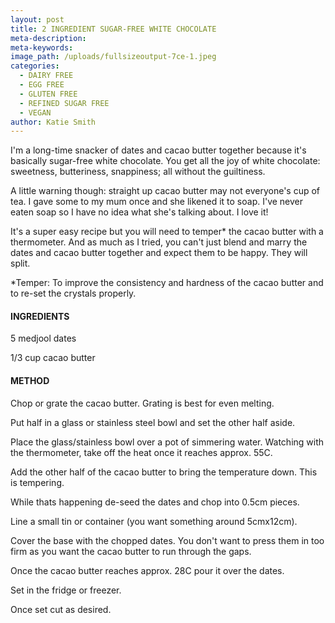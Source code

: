 ```yaml
---
layout: post
title: 2 INGREDIENT SUGAR-FREE WHITE CHOCOLATE
meta-description:
meta-keywords:
image_path: /uploads/fullsizeoutput-7ce-1.jpeg
categories:
  - DAIRY FREE
  - EGG FREE
  - GLUTEN FREE
  - REFINED SUGAR FREE
  - VEGAN
author: Katie Smith
---
```


I'm a long-time snacker of dates and cacao butter together because it's basically sugar-free white chocolate. You get all the joy of white chocolate: sweetness, butteriness, snappiness; all without the guiltiness.

A little warning though: straight up cacao butter may not everyone's cup of tea. I gave some to my mum once and she likened it to soap. I've never eaten soap so I have no idea what she's talking about. I love it\!

It's a super easy recipe but you will need to temper\* the cacao butter with a thermometer. And as much as I tried, you can't just blend and marry the dates and cacao butter together and expect them to be happy. They will split.&nbsp;

\*Temper: To improve the consistency and hardness of the cacao butter and to re-set the crystals properly.

#### INGREDIENTS

5 medjool dates

1/3 cup cacao butter

#### METHOD

Chop or grate the cacao butter. Grating is best for even melting.

Put half in a glass or stainless steel bowl and set the other half aside.

Place the glass/stainless bowl over a pot of simmering water. Watching with the thermometer, take off the heat once it reaches approx. 55C.

Add the other half of the cacao butter to bring the temperature down. This is tempering.&nbsp;

While thats happening de-seed the dates and chop into 0.5cm pieces.&nbsp;

Line a small tin or container (you want something around 5cmx12cm).

Cover the base with the chopped dates. You don't want to press them in too firm as you want the cacao butter to run through the gaps.

Once the cacao butter reaches approx. 28C pour it over the dates.

Set in the fridge or freezer.

Once set cut as desired.&nbsp;

&nbsp;

&nbsp;